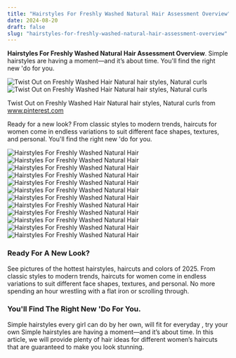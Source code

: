 ```yaml
---
title: "Hairstyles For Freshly Washed Natural Hair Assessment Overview"
date: 2024-08-20
draft: false
slug: "hairstyles-for-freshly-washed-natural-hair-assessment-overview" 
---
```


**Hairstyles For Freshly Washed Natural Hair Assessment Overview**. Simple hairstyles are having a moment—and it’s about time. You'll find the right new 'do for you.

![Twist Out on Freshly Washed Hair Natural hair styles, Natural curls](https://i.pinimg.com/736x/a4/64/22/a46422d42ae4f553cb56066c0a89937d.jpg)![Twist Out on Freshly Washed Hair Natural hair styles, Natural curls](https://i.pinimg.com/736x/a4/64/22/a46422d42ae4f553cb56066c0a89937d.jpg)

Twist Out on Freshly Washed Hair Natural hair styles, Natural curls from www.pinterest.com

Ready for a new look? From classic styles to modern trends, haircuts for women come in endless variations to suit different face shapes, textures, and personal. You'll find the right new 'do for you.

![Hairstyles For Freshly Washed Natural Hair ](https://i.pinimg.com/originals/54/ce/9f/54ce9f5b9f5ae9d74a80548c3268036a.jpg " 1,481 Likes, 44 Comments APPOLONIA (trinivixen1127) on Instagram")![Hairstyles For Freshly Washed Natural Hair ](https://i.pinimg.com/736x/a4/64/22/a46422d42ae4f553cb56066c0a89937d.jpg " Twist Out on Freshly Washed Hair Natural hair styles, Natural curls")![Hairstyles For Freshly Washed Natural Hair ](https://i.pinimg.com/originals/b5/ca/dd/b5cadd1958f27dfdf8c68e4c0c8f879d.png " Low Puff on Freshly Washed Hair Natural curls hairstyles, Natural")![Hairstyles For Freshly Washed Natural Hair ](https://i.pinimg.com/originals/35/14/94/351494eb45381a7578a50068be251f12.jpg " 28+ Hairstyles For Freshly Washed Hair Hairstyle Catalog")![Hairstyles For Freshly Washed Natural Hair ](https://i.pinimg.com/originals/ae/b9/f8/aeb9f80796ae2213eb5b24caf5a18e85.jpg " Annastasia Natural Hair & Lifestyle Creator on Instagram \"Keeping it")![Hairstyles For Freshly Washed Natural Hair ](https://i.pinimg.com/originals/b3/09/9a/b3099a67fe7cc72c6566ffaf54838639.jpg " Natural Hair Blogger 💕 on Instagram “Freshly washed with")![Hairstyles For Freshly Washed Natural Hair ](https://i.pinimg.com/originals/ff/8f/24/ff8f248da78a269b54d57c5670f09b95.jpg " Here's the details for my last hairstyle. I did a flat twist out on")![Hairstyles For Freshly Washed Natural Hair ](https://i.pinimg.com/originals/78/fa/ca/78facac7ecec204487aa54345bae8b91.jpg " 28+ Hairstyles For Freshly Washed Hair Hairstyle Catalog")![Hairstyles For Freshly Washed Natural Hair ](https://i.ytimg.com/vi/LULHeaoYkGo/maxresdefault.jpg " Hairstyles For Freshly Washed Natural Hair Rebecca 🇻🇨 on Instagram")![Hairstyles For Freshly Washed Natural Hair ](https://i.ytimg.com/vi/nDRcZyGSlAU/maxresdefault.jpg " Hairstyles For Freshly Washed Natural Hair Rebecca 🇻🇨 on Instagram")![Hairstyles For Freshly Washed Natural Hair ](https://i.pinimg.com/originals/14/f0/ea/14f0ea3caf4b7c71d439077edddcbc56.jpg " 28+ Hairstyles For Freshly Washed Hair Hairstyle Catalog")![Hairstyles For Freshly Washed Natural Hair ](https://i.pinimg.com/originals/7a/81/08/7a81086480b0e6f72545a26c4a6141eb.jpg " Hairstyles For Freshly Washed Natural Hair Rebecca 🇻🇨 on Instagram")

### Ready For A New Look?

See pictures of the hottest hairstyles, haircuts and colors of 2025. From classic styles to modern trends, haircuts for women come in endless variations to suit different face shapes, textures, and personal. No more spending an hour wrestling with a flat iron or scrolling through.

### You'll Find The Right New 'Do For You.

Simple hairstyles every girl can do by her own, will fit for everyday , try your own Simple hairstyles are having a moment—and it’s about time. In this article, we will provide plenty of hair ideas for different women’s haircuts that are guaranteed to make you look stunning.